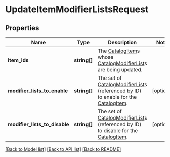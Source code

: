 # UpdateItemModifierListsRequest

## Properties
Name | Type | Description | Notes
------------ | ------------- | ------------- | -------------
**item_ids** | **string[]** | The [CatalogItem](#type-catalogitem)s whose [CatalogModifierList](#type-catalogmodifierlist)s are being updated. | 
**modifier_lists_to_enable** | **string[]** | The set of [CatalogModifierList](#type-catalogmodifierlist)s (referenced by ID) to enable for the [CatalogItem](#type-catalogitem). | [optional] 
**modifier_lists_to_disable** | **string[]** | The set of [CatalogModifierList](#type-catalogmodifierlist)s (referenced by ID) to disable for the [CatalogItem](#type-catalogitem). | [optional] 

[[Back to Model list]](../README.md#documentation-for-models) [[Back to API list]](../README.md#documentation-for-api-endpoints) [[Back to README]](../README.md)


